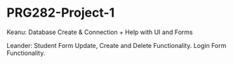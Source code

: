 # PRG282-Project-1


Keanu: Database Create & Connection + Help with UI and Forms

Leander: Student Form Update, Create and Delete Functionality. Login Form Functionality.
